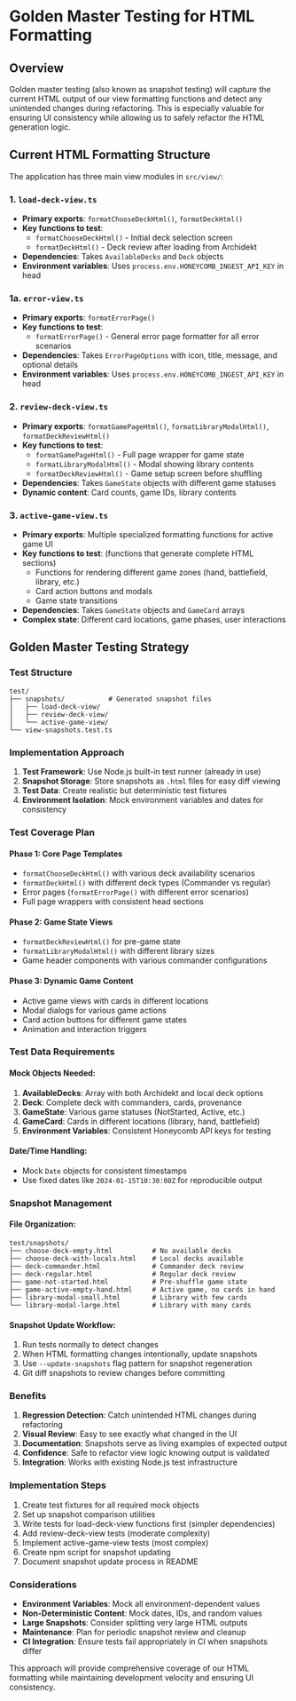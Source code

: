 # Golden Master Testing for HTML Formatting

## Overview

Golden master testing (also known as snapshot testing) will capture the current HTML output of our view formatting functions and detect any unintended changes during refactoring. This is especially valuable for ensuring UI consistency while allowing us to safely refactor the HTML generation logic.

## Current HTML Formatting Structure

The application has three main view modules in `src/view/`:

### 1. `load-deck-view.ts`

- **Primary exports**: `formatChooseDeckHtml()`, `formatDeckHtml()`
- **Key functions to test**:
  - `formatChooseDeckHtml()` - Initial deck selection screen
  - `formatDeckHtml()` - Deck review after loading from Archidekt
- **Dependencies**: Takes `AvailableDecks` and `Deck` objects
- **Environment variables**: Uses `process.env.HONEYCOMB_INGEST_API_KEY` in head

### 1a. `error-view.ts`

- **Primary exports**: `formatErrorPage()`
- **Key functions to test**:
  - `formatErrorPage()` - General error page formatter for all error scenarios
- **Dependencies**: Takes `ErrorPageOptions` with icon, title, message, and optional details
- **Environment variables**: Uses `process.env.HONEYCOMB_INGEST_API_KEY` in head

### 2. `review-deck-view.ts`

- **Primary exports**: `formatGamePageHtml()`, `formatLibraryModalHtml()`, `formatDeckReviewHtml()`
- **Key functions to test**:
  - `formatGamePageHtml()` - Full page wrapper for game state
  - `formatLibraryModalHtml()` - Modal showing library contents
  - `formatDeckReviewHtml()` - Game setup screen before shuffling
- **Dependencies**: Takes `GameState` objects with different game statuses
- **Dynamic content**: Card counts, game IDs, library contents

### 3. `active-game-view.ts`

- **Primary exports**: Multiple specialized formatting functions for active game UI
- **Key functions to test**: (functions that generate complete HTML sections)
  - Functions for rendering different game zones (hand, battlefield, library, etc.)
  - Card action buttons and modals
  - Game state transitions
- **Dependencies**: Takes `GameState` objects and `GameCard` arrays
- **Complex state**: Different card locations, game phases, user interactions

## Golden Master Testing Strategy

### Test Structure

```
test/
├── snapshots/           # Generated snapshot files
│   ├── load-deck-view/
│   ├── review-deck-view/
│   └── active-game-view/
└── view-snapshots.test.ts
```

### Implementation Approach

1. **Test Framework**: Use Node.js built-in test runner (already in use)
2. **Snapshot Storage**: Store snapshots as `.html` files for easy diff viewing
3. **Test Data**: Create realistic but deterministic test fixtures
4. **Environment Isolation**: Mock environment variables and dates for consistency

### Test Coverage Plan

#### Phase 1: Core Page Templates

- `formatChooseDeckHtml()` with various deck availability scenarios
- `formatDeckHtml()` with different deck types (Commander vs regular)
- Error pages (`formatErrorPage()` with different error scenarios)
- Full page wrappers with consistent head sections

#### Phase 2: Game State Views

- `formatDeckReviewHtml()` for pre-game state
- `formatLibraryModalHtml()` with different library sizes
- Game header components with various commander configurations

#### Phase 3: Dynamic Game Content

- Active game views with cards in different locations
- Modal dialogs for various game actions
- Card action buttons for different game states
- Animation and interaction triggers

### Test Data Requirements

#### Mock Objects Needed:

1. **AvailableDecks**: Array with both Archidekt and local deck options
2. **Deck**: Complete deck with commanders, cards, provenance
3. **GameState**: Various game statuses (NotStarted, Active, etc.)
4. **GameCard**: Cards in different locations (library, hand, battlefield)
5. **Environment Variables**: Consistent Honeycomb API keys for testing

#### Date/Time Handling:

- Mock `Date` objects for consistent timestamps
- Use fixed dates like `2024-01-15T10:30:00Z` for reproducible output

### Snapshot Management

#### File Organization:

```
test/snapshots/
├── choose-deck-empty.html          # No available decks
├── choose-deck-with-locals.html    # Local decks available
├── deck-commander.html             # Commander deck review
├── deck-regular.html               # Regular deck review
├── game-not-started.html           # Pre-shuffle game state
├── game-active-empty-hand.html     # Active game, no cards in hand
├── library-modal-small.html        # Library with few cards
└── library-modal-large.html        # Library with many cards
```

#### Snapshot Update Workflow:

1. Run tests normally to detect changes
2. When HTML formatting changes intentionally, update snapshots
3. Use `--update-snapshots` flag pattern for snapshot regeneration
4. Git diff snapshots to review changes before committing

### Benefits

1. **Regression Detection**: Catch unintended HTML changes during refactoring
2. **Visual Review**: Easy to see exactly what changed in the UI
3. **Documentation**: Snapshots serve as living examples of expected output
4. **Confidence**: Safe to refactor view logic knowing output is validated
5. **Integration**: Works with existing Node.js test infrastructure

### Implementation Steps

1. Create test fixtures for all required mock objects
2. Set up snapshot comparison utilities
3. Write tests for load-deck-view functions first (simpler dependencies)
4. Add review-deck-view tests (moderate complexity)
5. Implement active-game-view tests (most complex)
6. Create npm script for snapshot updating
7. Document snapshot update process in README

### Considerations

- **Environment Variables**: Mock all environment-dependent values
- **Non-Deterministic Content**: Mock dates, IDs, and random values
- **Large Snapshots**: Consider splitting very large HTML outputs
- **Maintenance**: Plan for periodic snapshot review and cleanup
- **CI Integration**: Ensure tests fail appropriately in CI when snapshots differ

This approach will provide comprehensive coverage of our HTML formatting while maintaining development velocity and ensuring UI consistency.

